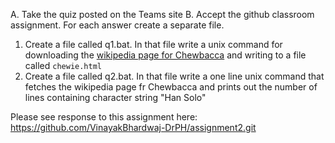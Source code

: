 A. Take the quiz posted on the Teams site
B. Accept the github classroom assignment. For each answer create a separate file.

1. Create a file called q1.bat. In that file write a unix command for downloading the [wikipedia page for Chewbacca](https://en.wikipedia.org/wiki/Chewbacca) and writing to a file called `chewie.html`
2. Create a file called q2.bat. In that file write a one line unix command that fetches the wikipedia page fr Chewbacca and prints out the number of lines containing character string "Han Solo"


Please see response to this assignment here: https://github.com/VinayakBhardwaj-DrPH/assignment2.git
